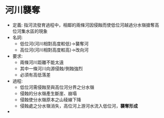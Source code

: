 # 河川襲奪

- 定義: 指河流發育過程中，相鄰的兩條河因侵蝕而使低位河越過分水嶺搶奪高位河集水區的現象
- 名詞: 
	- 低位河(河川相對高度較低)->襲奪河
	- 高位河(河川相對高度較高)->改向河
- 要求: 
	- 兩條河川距離不能太遠
	- 其中一條河川向源侵蝕/側蝕強烈
	- 必須有高低落差
- 過程: 
	- 低位河需侵蝕至與高位河分界之分水嶺
	- 侵蝕的分水嶺產生斷崖、崩塌
	- 侵蝕使分水嶺原本之山稜線下降
	- 侵蝕處之分水嶺消失，高位河上游河水流入低位河，**襲奪形成**
- 
